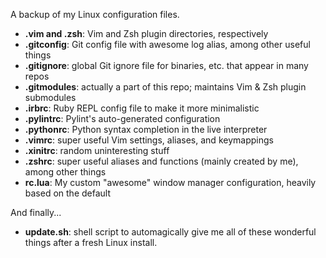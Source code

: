 A backup of my Linux configuration files.

* **.vim and .zsh**: Vim and Zsh plugin directories, respectively
* **.gitconfig**: Git config file with awesome log alias, among other useful things
* **.gitignore**: global Git ignore file for binaries, etc. that appear in many repos
* **.gitmodules**: actually a part of this repo; maintains Vim & Zsh plugin submodules
* **.irbrc**: Ruby REPL config file to make it more minimalistic
* **.pylintrc**: Pylint's auto-generated configuration
* **.pythonrc**: Python syntax completion in the live interpreter
* **.vimrc**: super useful Vim settings, aliases, and keymappings
* **.xinitrc**: random uninteresting stuff
* **.zshrc**: super useful aliases and functions (mainly created by me), among other things
* **rc.lua**: My custom "awesome" window manager configuration, heavily based on the default

And finally...
* **update.sh**: shell script to automagically give me all of these wonderful things after a fresh Linux install.
